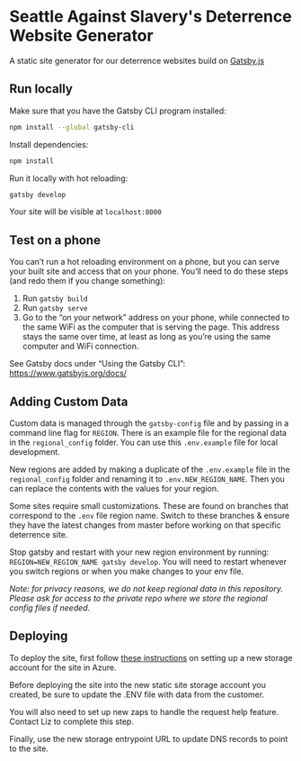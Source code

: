 # Seattle Against Slavery's Deterrence Website Generator

A static site generator for our deterrence websites build on [Gatsby.js](https://www.gatsbyjs.org)

## Run locally

Make sure that you have the Gatsby CLI program installed:

```sh
npm install --global gatsby-cli
```

Install dependencies:

```sh
npm install
```

Run it locally with hot reloading:

```sh
gatsby develop
```

Your site will be visible at `localhost:8000`

## Test on a phone

You can’t run a hot reloading environment on a phone, but you can serve your built site and access that on your phone. You’ll need to do these steps (and redo them if you change something):

1. Run `gatsby build`
2. Run `gatsby serve`
3. Go to the “on your network” address on your phone, while connected to the same WiFi as the computer that is serving the page. This address stays the same over time, at least as long as you’re using the same computer and WiFi connection.

See Gatsby docs under “Using the Gatsby CLI”: https://www.gatsbyjs.org/docs/

## Adding Custom Data

Custom data is managed through the `gatsby-config` file and by passing in a command line flag for `REGION`. There is an example file for the regional data in the `regional_config` folder. You can use this `.env.example` file for local development.

New regions are added by making a duplicate of the `.env.example` file in the `regional_config` folder and renaming it to `.env.NEW_REGION_NAME`. Then you can replace the contents with the values for your region.

Some sites require small customizations. These are found on branches that correspond to the `.env` file region name. Switch to these branches & ensure they have the latest changes from master before working on that specific deterrence site.

Stop gatsby and restart with your new region environment by running: `REGION=NEW_REGION_NAME gatsby develop`. You will need to restart whenever you switch regions or when you make changes to your env file.

_Note: for privacy reasons, we do not keep regional data in this repository. Please ask for access to the private repo where we store the regional config files if needed._

## Deploying

To deploy the site, first follow [these instructions](https://www.gatsbyjs.org/blog/2018-11-05-deploying-gatsby-to-azure/) on setting up a new storage account for the site in Azure.

Before deploying the site into the new static site storage account you created, be sure to update the .ENV file with data from the customer.

You will also need to set up new zaps to handle the request help feature. Contact Liz to complete this step.

Finally, use the new storage entrypoint URL to update DNS records to point to the site.
